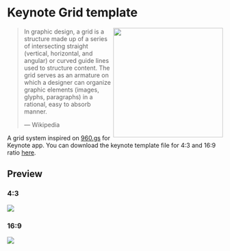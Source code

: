 # Keynote Grid template

<img
  src="https://raw.githubusercontent.com/caiogondim/keynote-grid/master/assets/logo/logo.png"
  width="256"
  align="right"
/>

> In graphic design, a grid is a structure made up of a series of intersecting
> straight (vertical, horizontal, and angular) or curved guide lines used to
> structure content. The grid serves as an armature on which a designer can
> organize graphic elements (images, glyphs, paragraphs) in a rational, easy to
> absorb manner.
>
> — Wikipedia

A grid system inspired on [960.gs](http://960.gs/) for Keynote app. You can
download the keynote template file for 4:3 and 16:9 ratio
[here](https://raw.githubusercontent.com/caiogondim/keynote-grid/master/grid-templates.zip).

## Preview

### 4:3

<img
  src="https://raw.githubusercontent.com/caiogondim/keynote-grid/master/assets/preview/4-3.png"
/>

### 16:9

<img
  src="https://raw.githubusercontent.com/caiogondim/keynote-grid/master/assets/preview/16-9.png"
/>

